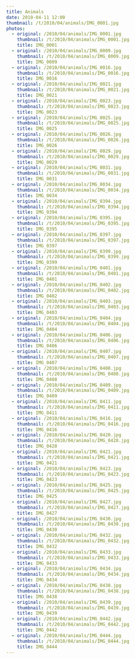 ```yaml
---
title: Animals
date: 2010-04-11 12:00
thumbnail: /t/2010/04/animals/IMG_0001.jpg
photos:
  - original: /2010/04/animals/IMG_0001.jpg
    thumbnail: /t/2010/04/animals/IMG_0001.jpg
    title: IMG_0001
  - original: /2010/04/animals/IMG_0009.jpg
    thumbnail: /t/2010/04/animals/IMG_0009.jpg
    title: IMG_0009
  - original: /2010/04/animals/IMG_0016.jpg
    thumbnail: /t/2010/04/animals/IMG_0016.jpg
    title: IMG_0016
  - original: /2010/04/animals/IMG_0021.jpg
    thumbnail: /t/2010/04/animals/IMG_0021.jpg
    title: IMG_0021
  - original: /2010/04/animals/IMG_0023.jpg
    thumbnail: /t/2010/04/animals/IMG_0023.jpg
    title: IMG_0023
  - original: /2010/04/animals/IMG_0025.jpg
    thumbnail: /t/2010/04/animals/IMG_0025.jpg
    title: IMG_0025
  - original: /2010/04/animals/IMG_0026.jpg
    thumbnail: /t/2010/04/animals/IMG_0026.jpg
    title: IMG_0026
  - original: /2010/04/animals/IMG_0029.jpg
    thumbnail: /t/2010/04/animals/IMG_0029.jpg
    title: IMG_0029
  - original: /2010/04/animals/IMG_0031.jpg
    thumbnail: /t/2010/04/animals/IMG_0031.jpg
    title: IMG_0031
  - original: /2010/04/animals/IMG_0034.jpg
    thumbnail: /t/2010/04/animals/IMG_0034.jpg
    title: IMG_0034
  - original: /2010/04/animals/IMG_0394.jpg
    thumbnail: /t/2010/04/animals/IMG_0394.jpg
    title: IMG_0394
  - original: /2010/04/animals/IMG_0395.jpg
    thumbnail: /t/2010/04/animals/IMG_0395.jpg
    title: IMG_0395
  - original: /2010/04/animals/IMG_0397.jpg
    thumbnail: /t/2010/04/animals/IMG_0397.jpg
    title: IMG_0397
  - original: /2010/04/animals/IMG_0399.jpg
    thumbnail: /t/2010/04/animals/IMG_0399.jpg
    title: IMG_0399
  - original: /2010/04/animals/IMG_0401.jpg
    thumbnail: /t/2010/04/animals/IMG_0401.jpg
    title: IMG_0401
  - original: /2010/04/animals/IMG_0402.jpg
    thumbnail: /t/2010/04/animals/IMG_0402.jpg
    title: IMG_0402
  - original: /2010/04/animals/IMG_0403.jpg
    thumbnail: /t/2010/04/animals/IMG_0403.jpg
    title: IMG_0403
  - original: /2010/04/animals/IMG_0404.jpg
    thumbnail: /t/2010/04/animals/IMG_0404.jpg
    title: IMG_0404
  - original: /2010/04/animals/IMG_0406.jpg
    thumbnail: /t/2010/04/animals/IMG_0406.jpg
    title: IMG_0406
  - original: /2010/04/animals/IMG_0407.jpg
    thumbnail: /t/2010/04/animals/IMG_0407.jpg
    title: IMG_0407
  - original: /2010/04/animals/IMG_0408.jpg
    thumbnail: /t/2010/04/animals/IMG_0408.jpg
    title: IMG_0408
  - original: /2010/04/animals/IMG_0409.jpg
    thumbnail: /t/2010/04/animals/IMG_0409.jpg
    title: IMG_0409
  - original: /2010/04/animals/IMG_0411.jpg
    thumbnail: /t/2010/04/animals/IMG_0411.jpg
    title: IMG_0411
  - original: /2010/04/animals/IMG_0416.jpg
    thumbnail: /t/2010/04/animals/IMG_0416.jpg
    title: IMG_0416
  - original: /2010/04/animals/IMG_0420.jpg
    thumbnail: /t/2010/04/animals/IMG_0420.jpg
    title: IMG_0420
  - original: /2010/04/animals/IMG_0421.jpg
    thumbnail: /t/2010/04/animals/IMG_0421.jpg
    title: IMG_0421
  - original: /2010/04/animals/IMG_0423.jpg
    thumbnail: /t/2010/04/animals/IMG_0423.jpg
    title: IMG_0423
  - original: /2010/04/animals/IMG_0425.jpg
    thumbnail: /t/2010/04/animals/IMG_0425.jpg
    title: IMG_0425
  - original: /2010/04/animals/IMG_0427.jpg
    thumbnail: /t/2010/04/animals/IMG_0427.jpg
    title: IMG_0427
  - original: /2010/04/animals/IMG_0430.jpg
    thumbnail: /t/2010/04/animals/IMG_0430.jpg
    title: IMG_0430
  - original: /2010/04/animals/IMG_0432.jpg
    thumbnail: /t/2010/04/animals/IMG_0432.jpg
    title: IMG_0432
  - original: /2010/04/animals/IMG_0433.jpg
    thumbnail: /t/2010/04/animals/IMG_0433.jpg
    title: IMG_0433
  - original: /2010/04/animals/IMG_0434.jpg
    thumbnail: /t/2010/04/animals/IMG_0434.jpg
    title: IMG_0434
  - original: /2010/04/animals/IMG_0438.jpg
    thumbnail: /t/2010/04/animals/IMG_0438.jpg
    title: IMG_0438
  - original: /2010/04/animals/IMG_0439.jpg
    thumbnail: /t/2010/04/animals/IMG_0439.jpg
    title: IMG_0439
  - original: /2010/04/animals/IMG_0442.jpg
    thumbnail: /t/2010/04/animals/IMG_0442.jpg
    title: IMG_0442
  - original: /2010/04/animals/IMG_0444.jpg
    thumbnail: /t/2010/04/animals/IMG_0444.jpg
    title: IMG_0444
---
```

